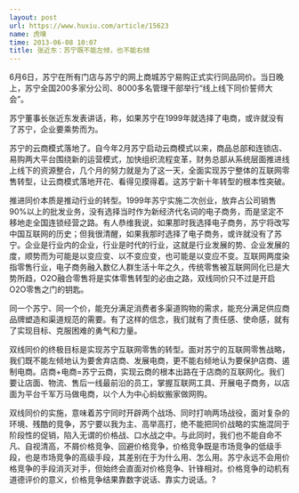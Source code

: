 ```yaml
---
layout: post
url: https://www.huxiu.com/article/15623
name: 虎嗅
time: 2013-06-08 10:07
title: 张近东：苏宁既不能左倾，也不能右倾
---
```

6月6日，苏宁在所有门店与苏宁的网上商城苏宁易购正式实行同品同价。当日晚上，苏宁全国200多家分公司、8000多名管理干部举行“线上线下同价誓师大会”。

苏宁董事长张近东发表讲话，称，如果苏宁在1999年就选择了电商，或许就没有了苏宁，企业要乘势而为。

苏宁的云商模式落地了。自今年2月苏宁启动云商模式以来，商品总部和连锁店、易购两大平台围绕新的运营模式，加快组织流程变革，财务总部从系统层面推进线上线下的资源整合，几个月的努力就是为了这一天，全面实现苏宁整体的互联网零售转型，让云商模式落地开花、看得见摸得着。这苏宁新十年转型的根本性突破。

推进同价本质是推动行业的转型。1999年苏宁实施二次创业，放弃占公司销售90%以上的批发业务，没有选择当时作为新经济代名词的电子商务，而是坚定不移地走全国连锁经营之路。有人恭维我说，如果那时我选择电子商务，苏宁将改写中国互联网的历史；但我很清醒，如果我那时选择了电子商务，或许就没有了苏宁。企业是行业内的企业，行业是时代的行业，这就是行业发展的势、企业发展的度，顺势而为可能是以变应变、以不变应变，也可能是以变应不变。互联网两度染指零售行业，电子商务融入数亿人群生活十年之久，传统零售被互联网同化已是大势所趋，O2O融合零售将是实体零售转型的必由之路，双线同价只不过是开启O2O零售之门的钥匙。

同一个苏宁、同一个价，能充分满足消费者多渠道购物的需求，能充分满足供应商品牌塑造和渠道规范的需要。有了这样的信念，我们就有了责任感、使命感，就有了实现目标、克服困难的勇气和力量。

双线同价的终极目标是实现苏宁互联网零售的转型。面对苏宁的互联网零售战略，我们既不能左倾地认为要舍弃店商、发展电商，更不能右倾地认为要保护店商、遏制电商。店商+电商=苏宁云商，实现云商的根本出路在于店商的互联网化。我们要让店面、物流、售后一线最前沿的员工，掌握互联网工具、开展电子商务，以店面为平台千军万马做电商，以个人为中心蚂蚁搬家做网购。

双线同价的实施，意味着苏宁同时开辟两个战场、同时打响两场战役，面对复杂的环境、残酷的竞争，苏宁要以我为主、高举高打，绝不能把同价战略的实施混同于阶段性的促销，陷入无谓的价格战、口水战之中。与此同时，我们也不能自命不凡、自视清高，不屑价格竞争、回避价格竞争，价格竞争既是市场竞争的低级手段，也是市场竞争的高级手段，其差别在于为什么用、怎么用。苏宁永远不会用价格竞争的手段消灭对手，但始终会直面对价格竞争、针锋相对。价格竞争的动机有道德评价的意义，价格竞争结果靠数字说话、靠实力说话。?

